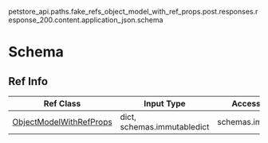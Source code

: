 petstore_api.paths.fake_refs_object_model_with_ref_props.post.responses.response_200.content.application_json.schema
# Schema

## Ref Info
Ref Class | Input Type | Accessed Type | Description
--------- | ---------- | ------------- | ------------
[ObjectModelWithRefProps](object_model_with_ref_props.md) | dict, schemas.immutabledict | schemas.immutabledict |
